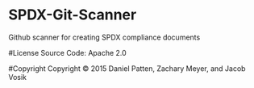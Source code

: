 # SPDX-Git-Scanner
Github scanner for creating SPDX compliance documents

#License
Source Code: Apache 2.0

#Copyright
Copyright © 2015 Daniel Patten, Zachary Meyer, and Jacob Vosik
